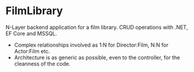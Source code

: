 # FilmLibrary

N-Layer backend application for a film library. CRUD operations with .NET, EF Core and MSSQL.

* Complex relationships involved as 1:N for Director:Film, N:N for Actor:Film etc. 
* Architecture is as generic as possible, even to the controller, for the cleanness of the code.
